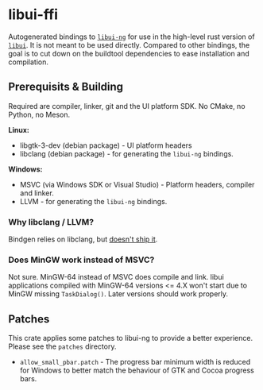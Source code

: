 # libui-ffi

Autogenerated bindings to [`libui-ng`](https://github.com/libui-ng/libui-ng) for use in the high-level rust version of [`libui`](https://github.com/libui-rs/libui). It is not meant to be used directly. Compared to other bindings, the goal is to cut down on the buildtool dependencies to ease installation and compilation.

## Prerequisits & Building

Required are compiler, linker, git and the UI platform SDK. No CMake, no Python, no Meson.

__Linux:__
* libgtk-3-dev (debian package) - UI platform headers
* libclang (debian package) - for generating the `libui-ng` bindings.

__Windows:__
* MSVC (via Windows SDK or Visual Studio) - Platform headers, compiler and linker. 
* LLVM - for generating the `libui-ng` bindings.

### Why libclang / LLVM?
Bindgen relies on libclang, but [doesn't ship it](https://github.com/rust-lang/rust-bindgen/issues/918).

### Does MinGW work instead of MSVC?
Not sure. MinGW-64 instead of MSVC does compile and link. libui applications compiled with MinGW-64 versions <= 4.X won't start due to MinGW missing `TaskDialog()`. Later versions should work properly.

## Patches

This crate applies some patches to libui-ng to provide a better experience. Please see the `patches` directory.
* `allow_small_pbar.patch` - The progress bar minimum width is reduced for Windows to better match the behaviour of GTK and Cocoa progress bars.